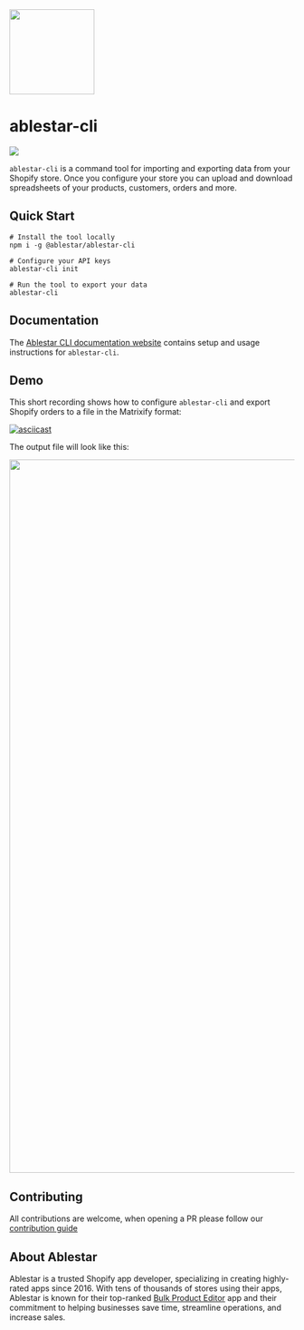 <img src="https://static.ablestar.app/ablestar-cli/logo.png" width="150"/>


# ablestar-cli
<img src="https://img.shields.io/badge/License-AGPL-green.svg" />


`ablestar-cli` is a command tool for importing and exporting data from your Shopify store. Once you configure your store you can upload and download spreadsheets of your products, customers, orders and more.

## Quick Start


```
# Install the tool locally
npm i -g @ablestar/ablestar-cli    

# Configure your API keys
ablestar-cli init

# Run the tool to export your data
ablestar-cli
```

## Documentation

The [Ablestar CLI documentation website](https://cli.ablestar.com/) contains setup and usage instructions for `ablestar-cli`.

## Demo

This short recording shows how to configure `ablestar-cli` and export Shopify orders to a file in the Matrixify format:

[![asciicast](https://asciinema.org/a/589699.svg?t=0)](https://asciinema.org/a/589699)

The output file will look like this:

<img src="https://static.ablestar.app/ablestar-cli/Shopify Order Export.png" width="1258"/>


## Contributing

All contributions are welcome, when opening a PR please follow our [contribution guide](https://github.com/ablestar/ablestar-cli/blob/main/CONTRIBUTING.md)

## About Ablestar

Ablestar is a trusted Shopify app developer, specializing in creating highly-rated apps since 2016. With tens of thousands of stores using their apps, Ablestar is known for their top-ranked [Bulk Product Editor](https://apps.shopify.com/bulk-product-editor?utm_source=ablestar-cli&utm_medium=readme&utm_campaign=ablestar-cli) app and their commitment to helping businesses save time, streamline operations, and increase sales.